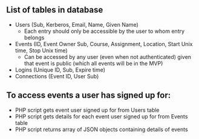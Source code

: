 ## List of tables in database

* Users (Sub, Kerberos, Email, Name, Given Name)
	* Each entry should only be accessible by the user to whom entry belongs
* Events (ID, Event Owner Sub, Course, Assignment, Location, Start Unix time, Stop Unix time)
	* Can be accessed by any user (even when not authenticated) given that event is public (which all events will be in the MVP)
* Logins (Unique ID, Sub, Expire time)
* Connections (Event ID, User Sub)

## To access events a user has signed up for:
* PHP script gets event user signed up for from Users table
* PHP script gets details for each event user signed up for from Events table
* PHP script returns array of JSON objects containing details of events
